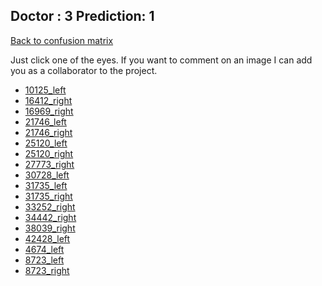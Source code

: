 ## Doctor : 3 Prediction: 1 ##
[Back to confusion matrix](https://github.com/juliandewit/kaggle_retinopathy/blob/master/matrix.md)

Just click one of the eyes.
If you want to comment on an image I can add you as a collaborator to the project.

- [10125_left](https://github.com/juliandewit/kaggle_retinopathy/blob/master/lists/31/10/10125_left.md)
- [16412_right](https://github.com/juliandewit/kaggle_retinopathy/blob/master/lists/31/16/16412_right.md)
- [16969_right](https://github.com/juliandewit/kaggle_retinopathy/blob/master/lists/31/16/16969_right.md)
- [21746_left](https://github.com/juliandewit/kaggle_retinopathy/blob/master/lists/31/21/21746_left.md)
- [21746_right](https://github.com/juliandewit/kaggle_retinopathy/blob/master/lists/31/21/21746_right.md)
- [25120_left](https://github.com/juliandewit/kaggle_retinopathy/blob/master/lists/31/25/25120_left.md)
- [25120_right](https://github.com/juliandewit/kaggle_retinopathy/blob/master/lists/31/25/25120_right.md)
- [27773_right](https://github.com/juliandewit/kaggle_retinopathy/blob/master/lists/31/27/27773_right.md)
- [30728_left](https://github.com/juliandewit/kaggle_retinopathy/blob/master/lists/31/30/30728_left.md)
- [31735_left](https://github.com/juliandewit/kaggle_retinopathy/blob/master/lists/31/31/31735_left.md)
- [31735_right](https://github.com/juliandewit/kaggle_retinopathy/blob/master/lists/31/31/31735_right.md)
- [33252_right](https://github.com/juliandewit/kaggle_retinopathy/blob/master/lists/31/33/33252_right.md)
- [34442_right](https://github.com/juliandewit/kaggle_retinopathy/blob/master/lists/31/34/34442_right.md)
- [38039_right](https://github.com/juliandewit/kaggle_retinopathy/blob/master/lists/31/38/38039_right.md)
- [42428_left](https://github.com/juliandewit/kaggle_retinopathy/blob/master/lists/31/42/42428_left.md)
- [4674_left](https://github.com/juliandewit/kaggle_retinopathy/blob/master/lists/31/46/4674_left.md)
- [8723_left](https://github.com/juliandewit/kaggle_retinopathy/blob/master/lists/31/87/8723_left.md)
- [8723_right](https://github.com/juliandewit/kaggle_retinopathy/blob/master/lists/31/87/8723_right.md)




